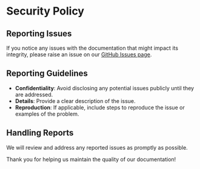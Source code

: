 # Security Policy

## Reporting Issues

If you notice any issues with the documentation that might impact its integrity, please raise an issue on our [GitHub Issues page](https://github.com/shyambista123/cs-concepts-docs/issues).

## Reporting Guidelines

- **Confidentiality**: Avoid disclosing any potential issues publicly until they are addressed.
- **Details**: Provide a clear description of the issue.
- **Reproduction**: If applicable, include steps to reproduce the issue or examples of the problem.

## Handling Reports

We will review and address any reported issues as promptly as possible.

Thank you for helping us maintain the quality of our documentation!
